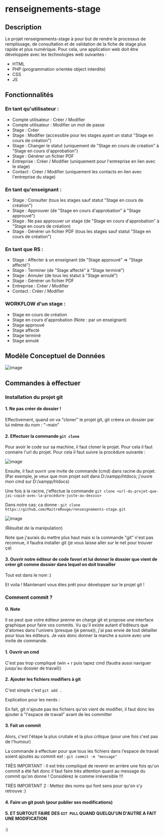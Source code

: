 # renseignements-stage

## Description

Le projet renseignements-stage à pour but de rendre le processus de remplissage, de consultation et de validation de la fiche de stage plus rapide et plus numérique. Pour cela, une application web doit être développée avec les technologies web suivantes :
 - HTML
 - PHP (programmation orientée object interdite)
 - CSS
 - JS
 
## Fonctionnalités
### En tant qu'utilisateur :
- Compte utilisateur : 	Créer / Modifier
- Compte utilisateur : 	Modifier un mot de passe
- Stage :		Créer 		
- Stage :		Modifier			(accessible pour les stages ayant un statut "Stage en cours de création")
- Stage :		Changer le statut		(uniquement de "Stage en cours de création" à "Stage en cours d'approbation")
- Stage :		Générer un fichier PDF	
- Entreprise :		Créer / Modifier 		(uniquement pour l'entreprise en lien avec le stage)
- Contact :		Créer / Modifier 		(uniquement les contacts en lien avec l'entreprise du stage)

### En tant qu'enseignant :
- Stage :		Consulter			(tous les stages sauf statut "Stage en cours de création")
- Stage :		Approuver 			(de "Stage en cours d'approbation" à "Stage approuvé")
- Stage :		Ne pas approuver un stage	(de "Stage en cours d'approbation" à "Stage en cours de création)
- Stage :		Générer un fichier PDF		(tous les stages sauf statut "Stage en cours de création")

### En tant que RS :
- Stage :		Affecter à un enseignant	(de "Stage approuvé" => "Stage affecté")
- Stage :		Terminer			(de "Stage affecté" à "Stage terminé")
- Stage :		Annuler				(de tous les statut à "Stage annulé")
- Stage :		Générer un fichier PDF
- Entreprise :		Créer / Modifier 		
- Contact :		Créer / Modifier 		

### WORKFLOW d'un stage :
- Stage en cours de création
- Stage en cours d'approbation	(Note : par un enseignant)
- Stage approuvé
- Stage affecté
- Stage terminé
- Stage annulé

## Modèle Conceptuel de Données

![image](https://github.com/MaitreRouge/renseignements-stage/assets/39885214/d362bd64-1cd4-48b1-86c9-ee3ab52168a2)

## Commandes à effectuer

### Installation du projet git

#### 1. Ne pas créer de dossier !

Effectivement, quand on va "cloner" le projet git, git créera un dossier par lui même du nom : "<projet>-main"
  
#### 2. Effectuer la commande ``git clone``
  
Pour avoir le code sur sa machine, il faut cloner le projet. Pour cela il faut connaire l'url du projet. Pour cela il faut suivre la procédure suivante :
  
  ![image](https://github.com/MaitreRouge/renseignements-stage/assets/39885214/6b296354-c3c6-4a5f-afc3-c80d480ac22d)
  
Ensuite, il faut ouvrir une invite de commande (cmd) dans racine du projet.
(Par exemple, je veux que mon projet soit dans D:/xampp/htdocs; j'ouvre mon cmd sur D:/xampp/htdocs)
  
Une fois à la racine, j'effectue la commande ``git clone <url-du-projet-que-jai-copié-avec-la-procédure-juste-au-dessus>``
   
Dans notre cas; ca donne : ``git clone https://github.com/MaitreRouge/renseignements-stage.git``
   
![image](https://github.com/MaitreRouge/renseignements-stage/assets/39885214/b89be39e-8331-4d9a-b50d-1e8c360bc073)
   
(Résultat de la manipulation)
  
Note que j'aurais du mettre plus haut mais si la commande "git" n'est pas reconnue, il faudra installer git (je vous laisse aller sur le net pour trouver ça)
   
#### 3. Ouvrir notre éditeur de code favori et lui donner le dossier que vient de créer git comme dossier dans lequel on doit travailler
   
Tout est dans le nom :)
   
Et voila ! Maintenant vous êtes prêt pour développer sur le projet git !
 
### Comment commit ?
   
#### 0. Note 
   
Il se peut que votre éditeur prenne en charge git et propose une interface graphique pour faire vos commits. Vu qu'il existe autant d'éditeurs que d'atomes dans l'univers (presque (je pense)), j'ai pas envie de tout détailler pour tous les éditeurs. Je vais donc donner la marche a suivre avec une invite de commande.
   
#### 1. Ouvrir un cmd
  
C'est pas trop compliqué (win + r puis tapez cmd (faudra aussi naviguer jusqu'au dossier de travail))
  
#### 2. Ajouter les fichiers modifiers à git
  
C'est simple c'est ``git add .``


Explication pour les nerds :
  
En fait, git n'ajoute pas les fichiers qu'on vient de modifier, il faut donc les ajouter à "l'espace de travail" avant de les committer
  
#### 3. Fait un commit
  
Alors, c'est l'étape la plus crutiale et la plus critique (pour une fois c'est pas de l'humour)
  
La commande à effectuer pour que tous les fichiers dans l'espace de travail soient ajoutés au commit est : ``git commit -m "message"``
 
TRÈS IMPORTANT : Il est très compliqué de revenir en arrière une fois qu'un commit a été fait donc il faut faire très attention quant au message du commit qu'on donne ! Considérez le comme irréversible !!!
 
TRÈS IMPORTANT 2 : Mettez des noms qui font sens pour qu'on s'y retrouve :)
 
 #### 4. Faire un git push (pour publier ses modifications)
 
 #### 5. ET SURTOUT FAIRE DES ``GIT PULL`` QUAND QUELQU'UN D'AUTRE A FAIT UNE MODIFICATION
   
 :)
   

  


   

   

